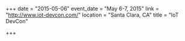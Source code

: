 +++
date = "2015-05-06"
event_date = "May 6-7, 2015"
link = "http://www.iot-devcon.com/"
location = "Santa Clara, CA"
title = "IoT DevCon"

+++

